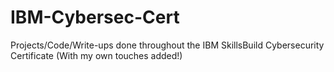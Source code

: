 # IBM-Cybersec-Cert
Projects/Code/Write-ups done throughout the IBM SkillsBuild Cybersecurity Certificate (With my own touches added!)
